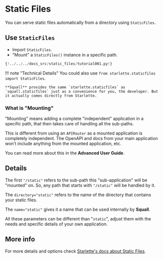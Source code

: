 # Static Files

You can serve static files automatically from a directory using `StaticFiles`.

## Use `StaticFiles`

* Import `StaticFiles`.
* "Mount" a `StaticFiles()` instance in a specific path.

```Python hl_lines="2  6"
{!../../../docs_src/static_files/tutorial001.py!}
```

!!! note "Technical Details"
    You could also use `from starlette.staticfiles import StaticFiles`.

    **Squall** provides the same `starlette.staticfiles` as `squall.staticfiles` just as a convenience for you, the developer. But it actually comes directly from Starlette.

### What is "Mounting"

"Mounting" means adding a complete "independent" application in a specific path, that then takes care of handling all the sub-paths.

This is different from using an `APIRouter` as a mounted application is completely independent. The OpenAPI and docs from your main application won't include anything from the mounted application, etc.

You can read more about this in the **Advanced User Guide**.

## Details

The first `"/static"` refers to the sub-path this "sub-application" will be "mounted" on. So, any path that starts with `"/static"` will be handled by it.

The `directory="static"` refers to the name of the directory that contains your static files.

The `name="static"` gives it a name that can be used internally by **Squall**.

All these parameters can be different than "`static`", adjust them with the needs and specific details of your own application.

## More info

For more details and options check <a href="https://www.starlette.io/staticfiles/" class="external-link" target="_blank">Starlette's docs about Static Files</a>.
